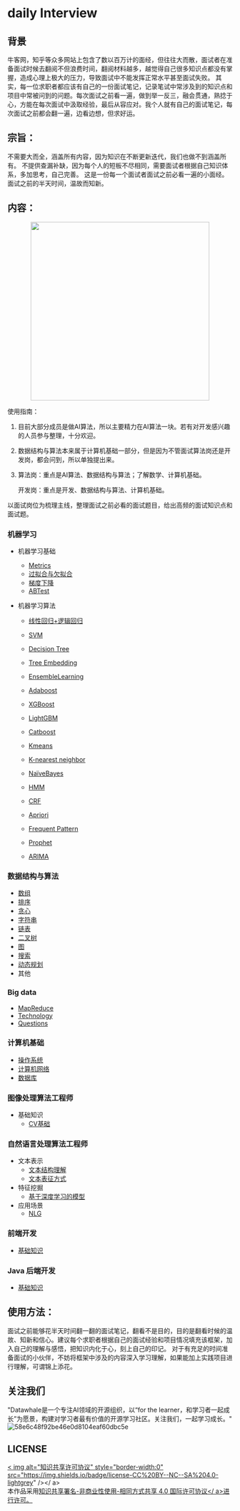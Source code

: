 # daily Interview

## 背景

牛客网，知乎等众多网站上包含了数以百万计的面经，但往往大而散，面试者在准备面试时候去翻阅不但浪费时间，翻阅材料越多，越觉得自己很多知识点都没有掌握，造成心理上极大的压力，导致面试中不能发挥正常水平甚至面试失败。
其实，每一位求职者都应该有自己的一份面试笔记，记录笔试中常涉及到的知识点和项目中常被问到的问题。每次面试之前看一遍，做到举一反三，融会贯通，熟捻于心，方能在每次面试中汲取经验，最后从容应对。我个人就有自己的面试笔记，每次面试之前都会翻一遍，边看边想，但求好运。

## 宗旨：
不需要大而全，涵盖所有内容，因为知识在不断更新迭代，我们也做不到涵盖所有。
不提供查漏补缺，因为每个人的短板不尽相同，需要面试者根据自己知识体系，多加思考，自己完善。
这是一份每一个面试者面试之前必看一遍的小面经。面试之前的半天时间，温故而知新。

## 内容：

<div align=center>
<img src="https://tva1.sinaimg.cn/large/008i3skNgy1gq44djbyncj30u018ygps.jpg" width="400px">
</div>


使用指南：

1. 目前大部分成员是做AI算法，所以主要精力在AI算法一块。若有对开发感兴趣的人员参与整理，十分欢迎。

2. 数据结构与算法本来属于计算机基础一部分，但是因为不管面试算法岗还是开发岗，都会问到，所以单独提出来。

3. 算法岗：重点是AI算法、数据结构与算法；了解数学、计算机基础。

   开发岗：重点是开发、数据结构与算法、计算机基础。

以面试岗位为梳理主线，整理面试之前必看的面试题目，给出高频的面试知识点和面试题。

### 机器学习
   - 机器学习基础
     - [Metrics](./AI算法/machine-learning/metrics.md)
     - [过拟合与欠拟合](./AI算法/machine-learning/过拟合与欠拟合.md)
     - [梯度下降](./AI算法/machine-learning/梯度下降.md)
     - [ABTest](./AI算法/machine-learning/ABTest.md)
     
   - 机器学习算法
     
     - [线性回归+逻辑回归](./AI算法/machine-learning/线性回归+逻辑回归.md)
     
     - [SVM](./AI算法/machine-learning/SVM.md)
       
       
       
     - [Decision Tree](./AI算法/AI算法/machine-learning/DecisionTree.md)
     
     - [Tree Embedding](./AI算法/machine-learning/TreeEmbedding.md)
     
     - [EnsembleLearning](./AI算法/machine-learning/EnsembleLearning.md)
     
     - [Adaboost](./AI算法/machine-learning/Adaboost.md)
     
     - [XGBoost](./AI算法/machine-learning/XGBoost.md)
     
     - [LightGBM](./AI算法/machine-learning/LightGBM.md)
     
     - [Catboost](./AI算法/machine-learning/Catboost.md)
     
       
     
     - [Kmeans](./AI算法/machine-learning/Kmeans.md)
     
     - [K-nearest neighbor](./AI算法/machine-learning/KNN.md)
     
       
     
     - [NaïveBayes](./AI算法/machine-learning/NaïveBayes.md)
     
     - [HMM](./AI算法/machine-learning/HMM.md)
     
     - [CRF](./AI算法/machine-learning/CRF.md)
     
     - [Apriori](./AI算法/machine-learning/Apriori.md)
     
     - [Frequent Pattern](./AI算法/machine-learning/FrequentPattern.md)
     
     
     
     - [Prophet](./AI算法/machine-learning/Prophet.md)
     
     - [ARIMA]()
     
       
### 数据结构与算法
   + [数组](./数据结构与算法/Array.md)
   + [排序](./数据结构与算法/sort.md)
   + [贪心](./数据结构与算法/greedy.md)
   + [字符串](./数据结构与算法/string.md)
   + [链表](./数据结构与算法/linklist.md)
   + [二叉树](./数据结构与算法/binaryTree.md)
   + [图](./数据结构与算法/graph.md)
   + [搜索](./数据结构与算法/search.md)
   + [动态规划](./数据结构与算法/dp.md)
   + 其他
### Big data
   + [MapReduce](./开发/大数据/mapreduce.md)
   + [Technology](./开发/大数据/Technology.md)
   + [Questions](./开发/大数据/questions.md)
### 计算机基础     
   + [操作系统](./计算机基础/操作系统.md)
   + [计算机网络](./计算机基础/计算机网络.md) 
   + [数据库](./计算机基础/数据库.md)

### 图像处理算法工程师
- 基础知识
    - [CV基础](./AI算法/CV/CV基础.md)
### 自然语言处理算法工程师

- 文本表示
    - [文本结构理解](./AI算法/NLP/文本表示/文本结构理解.md)
    - [文本表征方式](./AI算法/NLP/文本表示/文本表征方式.md)
- 特征挖掘
    - [基于深度学习的模型](./AI算法/NLP/特征挖掘/基于深度学习的模型.md)
- 应用场景
    - [NLG](./AI算法/NLP/应用场景/NLG.md)

### 前端开发
- [基础知识](./开发/前端开发/README.md)

### Java 后端开发
- [基础知识](./开发/Java后端开发.md)

## 使用方法：
面试之前能够花半天时间翻一翻的面试笔记，翻看不是目的，目的是翻看时候的温故、知新和信心。建议每个求职者根据自己的面试经验和项目情况填充该框架，加入自己的理解与感悟，把知识内化于心，刻上自己的印记。
对于有充足的时间准备面试的小伙伴，不妨将框架中涉及的内容深入学习理解，如果能加上实践项目进行理解，可谓锦上添花。

## 关注我们
"Datawhale是一个专注AI领域的开源组织，以“for the learner，和学习者一起成长”为愿景，构建对学习者最有价值的开源学习社区。关注我们，一起学习成长。"
![58e6c48f92be46e0d8104eaf60dbc5e](https://user-images.githubusercontent.com/46125325/131243620-5d2e36c6-c197-480f-b48b-2dd3ff562b2b.png)

## LICENSE
<a rel="license" href=" ">< img alt="知识共享许可协议" style="border-width:0" src="https://img.shields.io/badge/license-CC%20BY--NC--SA%204.0-lightgrey" /></ a><br />
本作品采用<a rel="license" href="http://creativecommons.org/licenses/by-nc-sa/4.0/">知识共享署名-非商业性使用-相同方式共享 4.0 国际许可协议</ a>进行许可。
